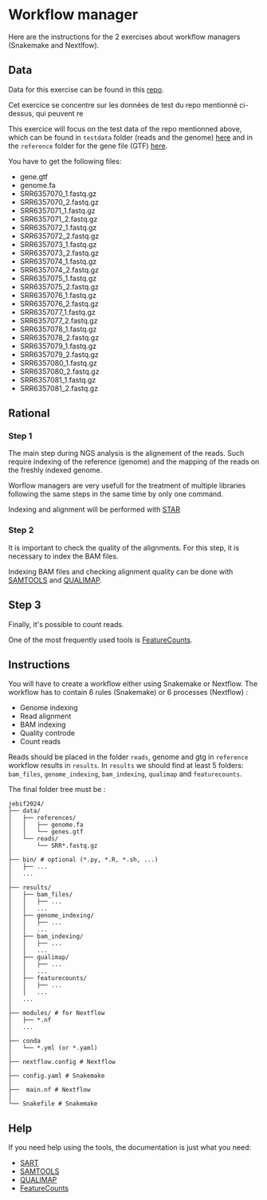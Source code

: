 # Workflow manager

Here are the instructions for the 2 exercises about workflow managers (Snakemake and Nextlfow).

## Data

Data for this exercise can be found in this [repo](https://github.com/nf-core/test-datasets/tree/rnaseq).

Cet exercice se concentre sur les données de test du repo mentionné ci-dessus, qui peuvent re

This exercice will focus on the test data of the repo mentionned above, which can be found in `testdata` folder (reads and the genome) [here](https://github.com/nf-core/test-datasets/tree/rnaseq/testdata/GSE110004) and in the `reference` folder for the gene file (GTF) [here](https://github.com/nf-core/test-datasets/tree/rnaseq/reference). 

You have to get the following files: 
- gene.gtf
- genome.fa 
- SRR6357070_1.fastq.gz
- SRR6357070_2.fastq.gz
- SRR6357071_1.fastq.gz
- SRR6357071_2.fastq.gz
- SRR6357072_1.fastq.gz
- SRR6357072_2.fastq.gz
- SRR6357073_1.fastq.gz
- SRR6357073_2.fastq.gz
- SRR6357074_1.fastq.gz
- SRR6357074_2.fastq.gz
- SRR6357075_1.fastq.gz
- SRR6357075_2.fastq.gz
- SRR6357076_1.fastq.gz
- SRR6357076_2.fastq.gz
- SRR6357077_1.fastq.gz
- SRR6357077_2.fastq.gz
- SRR6357078_1.fastq.gz
- SRR6357078_2.fastq.gz
- SRR6357079_1.fastq.gz
- SRR6357079_2.fastq.gz
- SRR6357080_1.fastq.gz
- SRR6357080_2.fastq.gz
- SRR6357081_1.fastq.gz
- SRR6357081_2.fastq.gz

## Rational

### Step 1

The main step during NGS analysis is the alignement of the reads. Such require indexing of the reference (genome) and the mapping of the reads on the freshly indexed genome.

Worflow managers are very usefull for the treatment of multiple libraries following the same steps in the same time by only one command.

Indexing and alignment will be performed with [STAR](https://www.ncbi.nlm.nih.gov/pmc/articles/PMC3530905/)

### Step 2

It is important to check the quality of the alignments. For this step, it is necessary to index the BAM files.

Indexing BAM files and checking alignment quality can be done with [SAMTOOLS](https://pubmed.ncbi.nlm.nih.gov/33590861/) and [QUALIMAP](https://academic.oup.com/bioinformatics/article/28/20/2678/206551?login=false).

## Step 3

Finally, it's possible to count reads.

One of the most frequently used tools is [FeatureCounts](https://pubmed.ncbi.nlm.nih.gov/24227677/).

## Instructions

You will have to create a workflow either using Snakemake or Nextflow.
The workflow has to contain 6 rules (Snakemake) or 6 processes (Nextflow) : 
- Genome indexing
- Read alignment
- BAM indexing
- Quality controde
- Count reads

Reads should be placed in the folder `reads`, genome and gtg in `reference` workflow results in `results`.  In `results` we should find at least 5 folders: `bam_files`, `genome_indexing`, `bam_indexing`, `qualimap` and `featurecounts`.

The final folder tree must be : 

```note
jebif2024/
├── data/
│   ├── references/
│   │   ├── genome.fa
│   │   └── genes.gtf
│   └── reads/
│       └── SRR*.fastq.gz
│
├── bin/ # optional (*.py, *.R, *.sh, ...)
│   ├── ...
│   ...
│
├── results/
│   ├── bam_files/
│   │   ├── ...
│   │   ...
│   ├── genome_indexing/
│   │   ├── ...
│   │   ...
│   ├── bam_indexing/
│   │   ├── ...
│   │   ...
│   ├── qualimap/
│   │   ├── ...
│   │   ...
│   ├── featurecounts/
│   │   ├── ...
│   │   ...
│   ...
│
├── modules/ # for Nextflow
│   ├── *.nf
│   ...
│
├── conda
│   └── *.yml (or *.yaml)
│
├── nextflow.config # Nextflow
│
├── config.yaml # Snakemake
│
├──  main.nf # Nextflow
│
└── Snakefile # Snakemake
```

## Help

If you need help using the tools, the documentation is just what you need:
- [SART](https://github.com/alexdobin/STAR/blob/master/doc/STARmanual.pdf)
- [SAMTOOLS](http://www.htslib.org/doc/samtools.html)
- [QUALIMAP](http://qualimap.conesalab.org/doc_html/index.html)
- [FeatureCounts](https://subread.sourceforge.net/featureCounts.html)